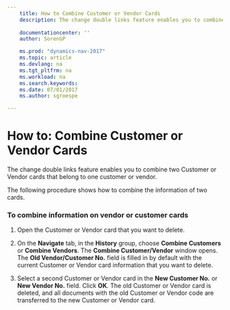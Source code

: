 ```yaml
---
    title: How to Combine Customer or Vendor Cards 
    description: The change double links feature enables you to combine two Customer or Vendor cards that belong to one customer or vendor.
    
    documentationcenter: ''
    author: SorenGP

    ms.prod: "dynamics-nav-2017"
    ms.topic: article
    ms.devlang: na
    ms.tgt_pltfrm: na
    ms.workload: na
    ms.search.keywords:
    ms.date: 07/01/2017
    ms.author: sgroespe

---
```

# How to: Combine Customer or Vendor Cards
The change double links feature enables you to combine two Customer or Vendor cards that belong to one customer or vendor.  
  
 The following procedure shows how to combine the information of two cards.  
  
### To combine information on vendor or customer cards  
  
1.  Open the Customer or Vendor card that you want to delete.  
  
2.  On the **Navigate** tab, in the **History** group, choose **Combine Customers** or **Combine Vendors**. The **Combine Customer/Vendor** window opens. The **Old Vendor/Customer No.** field is filled in by default with the current Customer or Vendor card information that you want to delete.  
  
3.  Select a second Customer or Vendor card in the **New Customer No.** or **New Vendor No.** field. Click **OK**. The old Customer or Vendor card is deleted, and all documents with the old Customer or Vendor code are transferred to the new Customer or Vendor card.
